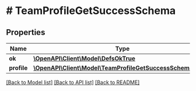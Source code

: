 # # TeamProfileGetSuccessSchema

## Properties

Name | Type | Description | Notes
------------ | ------------- | ------------- | -------------
**ok** | [**\OpenAPI\Client\Model\DefsOkTrue**](DefsOkTrue.md) |  |
**profile** | [**\OpenAPI\Client\Model\TeamProfileGetSuccessSchemaProfile**](TeamProfileGetSuccessSchemaProfile.md) |  |

[[Back to Model list]](../../README.md#models) [[Back to API list]](../../README.md#endpoints) [[Back to README]](../../README.md)
